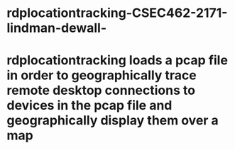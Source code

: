 # rdplocationtracking-CSEC462-2171-lindman-dewall-
#
# rdplocationtracking loads a pcap file in order to geographically trace remote desktop connections to devices in the pcap file and geographically display them over a map
